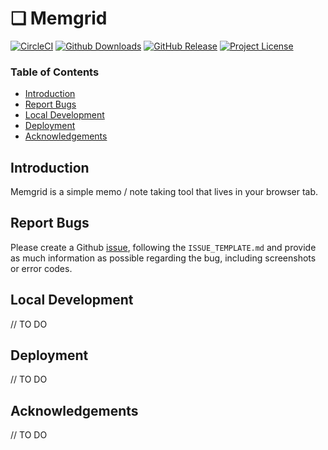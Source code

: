 
# ❏ Memgrid

[![CircleCI](https://img.shields.io/circleci/project/github/jonathontoon/memgrid.svg)](https://circleci.com/gh/jonathontoon/memgrid) [![Github Downloads](https://img.shields.io/github/downloads/jonathontoon/memgrid/total.svg)](https://github.com/jonathontoon/memgrid/releases/latest)
[![GitHub Release](https://img.shields.io/github/release/jonathontoon/memgrid.svg)](https://github.com/jonathontoon/memgrid/releases/latest)
[![Project License](https://img.shields.io/github/license/jonathontoon/memgrid.svg)](https://github.com/jonathontoon/memgrid/blob/master/LICENSE)

### Table of Contents

- [Introduction](#introduction)
- [Report Bugs](#report-bugs)
- [Local Development](#local-development)
- [Deployment](#deployment)
- [Acknowledgements](#acknowledgements)

## Introduction
Memgrid is a simple memo / note taking tool that lives in your browser tab.

## Report Bugs
Please create a Github [issue](https://github.com/jonathontoon/memgrid/issues), following the `ISSUE_TEMPLATE.md` and provide as much information as possible regarding the bug, including screenshots or error codes.

## Local Development
// TO DO

## Deployment

// TO DO

## Acknowledgements

// TO DO
